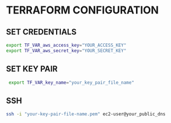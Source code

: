 # TERRAFORM CONFIGURATION

## SET CREDENTIALS

```bash
export TF_VAR_aws_access_key="YOUR_ACCESS_KEY"
export TF_VAR_aws_secret_key="YOUR_SECRET_KEY"
```

## SET KEY PAIR

```bash
 export TF_VAR_key_name="your_key_pair_file_name"
```

## SSH

```bash
ssh -i "your-key-pair-file-name.pem" ec2-user@your_public_dns
```
